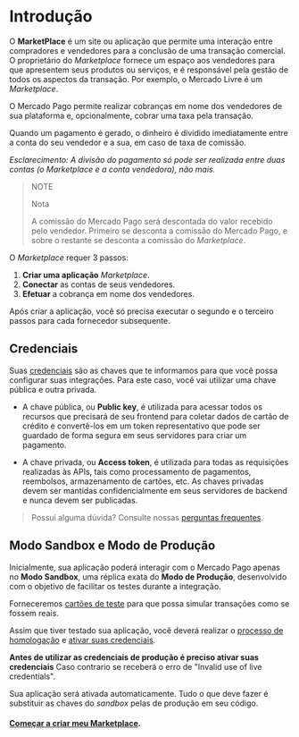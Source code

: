 # Introdução

O **MarketPlace** é um site ou aplicação que permite uma interação entre compradores e vendedores para a conclusão de uma transação comercial. O proprietário do _Marketplace_ fornece um espaço aos vendedores para que apresentem seus produtos ou serviços, e é responsável pela gestão de todos os aspectos da transação. Por exemplo, o Mercado Livre é um _Marketplace_.

O Mercado Pago permite realizar cobranças em nome dos vendedores de sua plataforma e, opcionalmente, cobrar uma taxa pela transação.

Quando um pagamento é gerado, o dinheiro é dividido imediatamente entre a conta do seu vendedor e a sua, em caso de taxa de comissão.

_Esclarecimento: A divisão do pagamento só pode ser realizada entre duas contas (o Marketplace e a conta vendedora), não mais._

> NOTE
>
> Nota
>
> A comissão do Mercado Pago será descontada do valor recebido pelo vendedor.
> Primeiro se desconta a comissão do Mercado Pago, e sobre o restante se desconta a comissão do _Marketplace_.

O _Marketplace_ requer 3 passos:

1. **Criar uma aplicação** _Marketplace_.
2. **Conectar** as contas de seus vendedores.
3. **Efetuar** a cobrança em nome dos vendedores.

Após criar a aplicação, você só precisa executar o segundo e o terceiro passos para cada fornecedor subsequente.

## Credenciais

Suas [credenciais]([FAKER][CREDENTIALS][URL]) são as chaves que te informamos para que você possa configurar suas integrações. Para este caso, você vai utilizar uma chave pública e outra privada.

* A chave pública, ou **Public key**, é utilizada para acessar todos os recursos que precisará de seu frontend para coletar dados de cartão de crédito e convertê-los em um token
representativo que pode ser guardado de forma segura em seus servidores para criar um pagamento. 

* A chave privada, ou **Access token**, é utilizada para todas as requisições realizadas às APIs, tais como processamento de pagamentos, reembolsos, armazenamento de cartões, etc. As chaves privadas devem ser mantidas confidencialmente em seus servidores de backend e nunca devem ser publicadas.

> Possui alguma dúvida? Consulte nossas [perguntas frequentes](https://www.mercadopago[FAKER][URL][DOMAIN]/developers/pt/guides/resources/faqs/credentials/).

## Modo Sandbox e Modo de Produção

Inicialmente, sua aplicação poderá interagir com o Mercado Pago apenas no **Modo Sandbox**, uma réplica exata do **Modo de Produção**, desenvolvido com o objetivo de facilitar os testes durante a integração.

Forneceremos [cartões de teste](https://www.mercadopago[FAKER][URL][DOMAIN]/developers/pt/guides/online-payments/marketplace/checkout-pro/testing-marketplace) para que possa simular transações como se fossem reais.

Assim que tiver testado sua aplicação, você deverá realizar o [processo de homologação](https://www.mercadopago[FAKER][URL][DOMAIN]/developers/pt/guides/online-payments/marketplace/checkout-api/goto-production) e [ativar suas credenciais]([FAKER][CREDENTIALS][URL]).

**Antes de utilizar as credenciais de produção é preciso ativar suas credenciais** 
Caso contrario se receberá o erro de "Invalid use of live credentials". 

Sua aplicação será ativada automaticamente. Tudo o que deve fazer é substituir as chaves do _sandbox_ pelas de produção em seu código.

#### [Começar a criar meu Marketplace](https://www.mercadopago[FAKER][URL][DOMAIN]/developers/pt/guides/online-payments/marketplace/checkout-api/create-marketplace).

